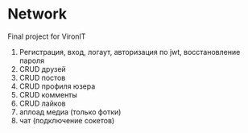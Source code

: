# Network

 Final project for VironIT
 
1. Регистрация, вход, логаут, авторизация по jwt, восстановление пароля
2. CRUD друзей
3. CRUD постов
4. CRUD профиля юзера
5. CRUD комменты
6. CRUD лайков 
7. аплоад медиа (только фотки)
8. чат (подключение сокетов)